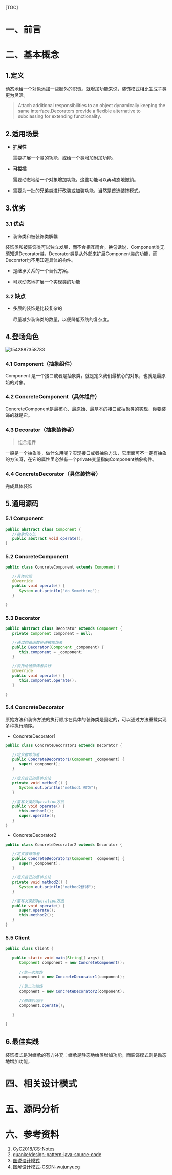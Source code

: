 [TOC]



# 一、前言






# 二、基本概念
## 1.定义

动态地给一个对象添加一些额外的职责。就增加功能来说，装饰模式相比生成子类更为灵活。



> Attach additional responsibilities to an object dynamically keeping the same interface.Decorators provide a flexible alternative to subclassing for extending functionality.





## 2.适用场景

- **扩展性**

    需要扩展一个类的功能，或给一个类增加附加功能。


- **可拔插**

    需要动态地给一个对象增加功能，这些功能可以再动态地撤销。


- 需要为一批的兄弟类进行改装或加装功能，当然是首选装饰模式。







## 3.优劣

### 3.1 优点

- 装饰类和被装饰类解耦

装饰类和被装饰类可以独立发展，而不会相互耦合。换句话说，Component类无须知道Decorator类，Decorator类是从外部来扩展Component类的功能，而Decorator也不用知道具体的构件。



- 是继承关系的一个替代方案。



-  可以动态地扩展一个实现类的功能



### 3.2 缺点

- 多层的装饰是比较复杂的

    尽量减少装饰类的数量，以便降低系统的复杂度。







## 4.登场角色



![1542887358783](images/1542887358783.png)





### 4.1 Component（抽象组件）

Component 是一个接口或者是抽象类，就是定义我们最核心的对象，也就是最原始的对象。



### 4.2 ConcreteComponent（具体组件）

ConcreteComponent是最核心、最原始、最基本的接口或抽象类的实现，你要装饰的就是它。



### 4.3 Decorator（抽象装饰者）

> 组合组件

一般是一个抽象类，做什么用呢？实现接口或者抽象方法，它里面可不一定有抽象的方法呀，在它的属性里必然有一个private变量指向Component抽象构件。



### 4.4 ConcreteDecorator（具体装饰者）

完成具体装饰

## 5.通用源码

### 5.1 Component



```java
public abstract class Component {
   //抽象的方法
   public abstract void operate();
}
```



### 5.2 ConcreteComponent



```java
public class ConcreteComponent extends Component {

   //具体实现
   @Override
   public void operate() {
      System.out.println("do Something");
   }

}
```



### 5.3 Decorator



```java
public abstract class Decorator extends Component {
   private Component component = null;

   //通过构造函数传递被修饰者
   public Decorator(Component _component) {
      this.component = _component;
   }

   //委托给被修饰者执行
   @Override
   public void operate() {
      this.component.operate();
   }

}
```



### 5.4 ConcreteDecorator

原始方法和装饰方法的执行顺序在具体的装饰类是固定的，可以通过方法重载实现多种执行顺序。



- ConcreteDecorator1

```java
public class ConcreteDecorator1 extends Decorator {

   //定义被修饰者
   public ConcreteDecorator1(Component _component) {
      super(_component);
   }

   //定义自己的修饰方法
   private void method1() {
      System.out.println("method1 修饰");
   }

   //重写父类的Operation方法
   public void operate() {
      this.method1();
      super.operate();
   }
}
```





- ConcreteDecorator2

```java
public class ConcreteDecorator2 extends Decorator {

   //定义被修饰者
   public ConcreteDecorator2(Component _component) {
      super(_component);
   }

   //定义自己的修饰方法
   private void method2() {
      System.out.println("method2修饰");
   }

   //重写父类的Operation方法
   public void operate() {
      super.operate();
      this.method2();
   }
}
```







### 5.5 Client

```java
public class Client {
   
   public static void main(String[] args) {
      Component component = new ConcreteComponent();
      
      //第一次修饰
      component = new ConcreteDecorator1(component);
      
      //第二次修饰
      component = new ConcreteDecorator2(component);
      
      //修饰后运行
      component.operate();
      
   }

}
```







## 6.最佳实践

装饰模式是对继承的有力补充：继承是静态地给类增加功能，而装饰模式则是动态地增加功能，





# 四、相关设计模式





# 五、源码分析

# 六、参考资料
1. [CyC2018/CS-Notes](https://github.com/CyC2018/CS-Notes/blob/master/notes/%E8%AE%BE%E8%AE%A1%E6%A8%A1%E5%BC%8F.md) 
2. [quanke/design-pattern-java-source-code](https://github.com/quanke/design-pattern-java-source-code)
3. [图说设计模式](https://design-patterns.readthedocs.io/zh_CN/latest/)
4. [图解设计模式-CSDN-wujunyucg](https://blog.csdn.net/wujunyucg/article/category/7301352/1)